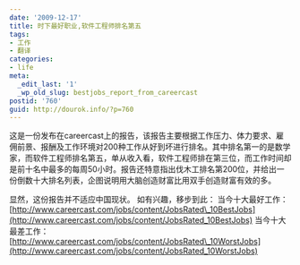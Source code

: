 ```yaml
---
date: '2009-12-17'
title: 时下最好职业,软件工程师排名第五
tags:
- 工作
- 翻译
categories:
- life
meta:
  _edit_last: '1'
  _wp_old_slug: bestjobs_report_from_careercast
postid: '760'
guid: http://dourok.info/?p=760
---
```

这是一份发布在careercast上的报告，该报告主要根据工作压力、体力要求、雇佣前景、报酬及工作环境对200种工作从好到坏进行排名。其中排名第一的是数学家，而软件工程师排名第五，单从收入看，软件工程师排在第三位，而工作时间却是前十名中最多的每周50小时。报告还特意指出伐木工排名第200位，并给出一份倒数十大排名列表，企图说明用大脑创造财富比用双手创造财富有效的多。

显然，这份报告并不适应中国现状。 如有兴趣，移步到此：
当今十大最好工作：[http://www.careercast.com/jobs/content/JobsRated\_10BestJobs](http://www.careercast.com/jobs/content/JobsRated_10BestJobs)
当今十大最差工作：[http://www.careercast.com/jobs/content/JobsRated\_10WorstJobs](http://www.careercast.com/jobs/content/JobsRated_10WorstJobs)
